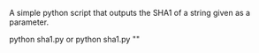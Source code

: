 A simple python script that outputs the SHA1 of a string given as a parameter.

python sha1.py <string>
or
python sha1.py "<string>"
